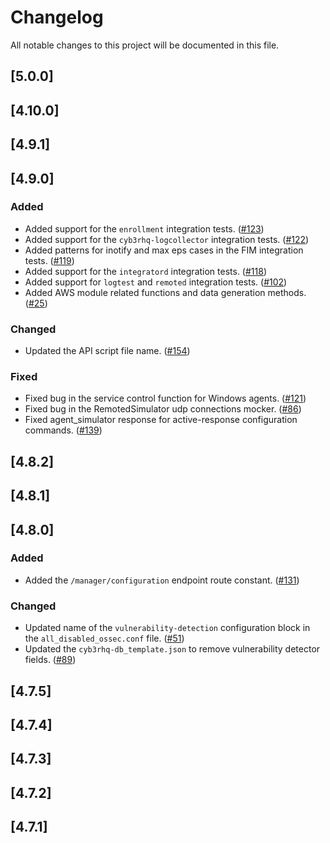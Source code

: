# Changelog

All notable changes to this project will be documented in this file.


## [5.0.0]

## [4.10.0]

## [4.9.1]

## [4.9.0]

### Added
- Added support for the `enrollment` integration tests. ([#123](https://github.com/cyb3rhq/qa-integration-framework/pull/123))
- Added support for the `cyb3rhq-logcollector` integration tests. ([#122](https://github.com/cyb3rhq/qa-integration-framework/pull/122))
- Added patterns for inotify and max eps cases in the FIM integration tests. ([#119](https://github.com/cyb3rhq/qa-integration-framework/pull/119))
- Added support for the `integratord` integration tests. ([#118](https://github.com/cyb3rhq/qa-integration-framework/pull/118))
- Added support for `logtest` and `remoted` integration tests. ([#102](https://github.com/cyb3rhq/qa-integration-framework/pull/102))
- Added AWS module related functions and data generation methods. ([#25](https://github.com/cyb3rhq/qa-integration-framework/pull/25))

### Changed
- Updated the API script file name. ([#154](https://github.com/cyb3rhq/qa-integration-framework/pull/154))

### Fixed
- Fixed bug in the service control function for Windows agents. ([#121](https://github.com/cyb3rhq/qa-integration-framework/pull/121))
- Fixed bug in the RemotedSimulator udp connections mocker. ([#86](https://github.com/cyb3rhq/qa-integration-framework/pull/86))
- Fixed agent_simulator response for active-response configuration commands. ([#139](https://github.com/cyb3rhq/qa-integration-framework/pull/139))

## [4.8.2]

## [4.8.1]

## [4.8.0]

### Added
- Added the `/manager/configuration` endpoint route constant. ([#131](https://github.com/cyb3rhq/qa-integration-framework/pull/131))

### Changed
- Updated name of the `vulnerability-detection` configuration block in the `all_disabled_ossec.conf` file. ([#51](https://github.com/cyb3rhq/qa-integration-framework/pull/51))
- Updated the `cyb3rhq-db_template.json` to remove vulnerability detector fields. ([#89](https://github.com/cyb3rhq/qa-integration-framework/pull/89))

## [4.7.5]

## [4.7.4]

## [4.7.3]

## [4.7.2]

## [4.7.1]
